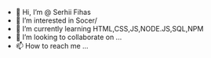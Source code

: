 - 👋 Hi, I’m @ Serhii Fihas
- 👀 I’m interested in Socer/
- 🌱 I’m currently learning HTML,CSS,JS,NODE.JS,SQL,NPM
- 💞️ I’m looking to collaborate on ...
- 📫 How to reach me ...

<!---
Kym4uk/Kym4uk is a ✨ special ✨ repository because its `README.md` (this file) appears on your GitHub profile.
You can click the Preview link to take a look at your changes.
--->
